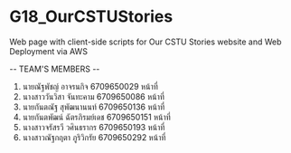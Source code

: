 # G18_OurCSTUStories
Web page with client-side scripts for Our CSTU Stories website and Web Deployment via AWS

-- TEAM'S MEMBERS --
1. นายณัฐพัชญ์ อาจรนกิจ      6709650029  หน้าที่
2. นางสาววันวิสา จันทะคาม     6709650086 หน้าที่
3. นายกันตณัฐ สุพัฒนานนท์     6709650136 หน้าที่
4. นายกันตพัฒน์ ฉัตรภิรมย์เดช   6709650151 หน้าที่
5. นางสาวจรัสรวี วศินธรากร     6709650193 หน้าที่
6. นางสาวณัฐกฤตา ภูริวิกรัย     6709650292 หน้าที่